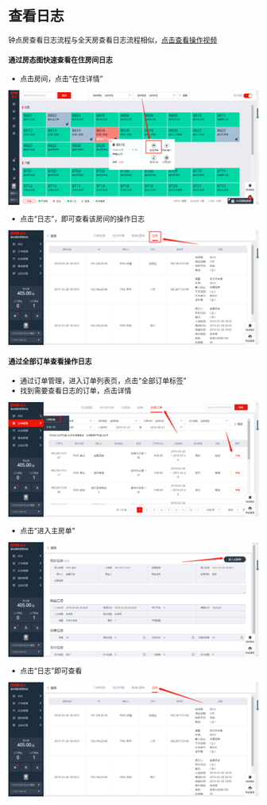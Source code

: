 # 查看日志

钟点房查看日志流程与全天房查看日志流程相似，[点击查看操作视频](http://crs-pms-vidio.oss-cn-beijing.aliyuncs.com/%E9%92%9F%E7%82%B9%E6%88%BF%E6%97%A5%E5%BF%97.mp4)

#### 通过房态图快速查看在住房间日志

* 点击房间，点击“在住详情”

![](../../.gitbook/assets/image%20%28435%29.png)

* 点击“日志”，即可查看该房间的操作日志

![](../../.gitbook/assets/image%20%28220%29.png)

#### 通过全部订单查看操作日志

* 通过订单管理，进入订单列表页，点击“全部订单标签”
* 找到需要查看日志的订单，点击详情

![](../../.gitbook/assets/image%20%28183%29.png)

* 点击“进入主房单”

![](../../.gitbook/assets/image%20%28696%29.png)

* 点击“日志”即可查看

![](../../.gitbook/assets/image%20%28112%29.png)

